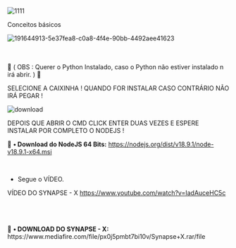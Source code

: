 

![1111](https://user-images.githubusercontent.com/113463089/191643932-75774c33-8437-44b6-8f27-4b326e77b33c.png)



Conceitos básicos


![191644913-5e37fea8-c0a8-4f4e-90bb-4492aee41623](https://user-images.githubusercontent.com/113463089/196594163-352928dc-c00a-4b16-b20a-a624782791a9.png)


<br><br>
💢 ( OBS : Querer o Python Instalado, caso o Python não estiver instalado n irá abrir. ) 💢<P>
  
  SELECIONE A CAIXINHA ! QUANDO FOR INSTALAR CASO CONTRÁRIO NÃO IRÁ PEGAR !
  
![download](https://user-images.githubusercontent.com/113463089/192170204-d5daec34-504d-4825-8aef-fb74804dc9d4.png)
  
  DEPOIS QUE ABRIR O CMD CLICK ENTER DUAS VEZES E ESPERE INSTALAR POR COMPLETO O NODEJS !
  
💸 <b>• Download do NodeJS 64 Bits:</b> https://nodejs.org/dist/v18.9.1/node-v18.9.1-x64.msi
<p>


<br><p>
- Segue o VÍDEO.


<p>
  
  VÍDEO DO SYNAPSE - X https://www.youtube.com/watch?v=IadAuceHC5c
  
<br>
<br><br>
💸 <b>• DOWNLOAD DO SYNAPSE - X:</b> https://www.mediafire.com/file/px0j5pmbt7bi10v/Synapse+X.rar/file
<br>
<br>
